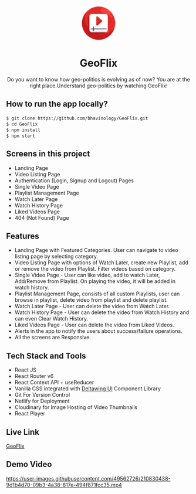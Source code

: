 <div align="center">
  <img src="/public/logo.png" height="100" width="100" alt="logo"/>
  <h1>GeoFlix</h1>
    <p>Do you want to know how geo-politics is evolving as of now? You are at the right place.Understand geo-politics by watching GeoFlix!</p>
 </div>

## How to run the app locally?
```
$ git clone https://github.com/bhavinology/GeoFlix.git
$ cd GeoFlix
$ npm install
$ npm start
```

## Screens in this project
- Landing Page
- Video Listing Page
- Authentication (Login, Signup and Logout) Pages
- Single Video Page
- Playlist Management Page
- Watch Later Page
- Watch History Page
- Liked Videos Page
- 404 (Not Found) Page

## Features
- Landing Page with Featured Categories. User can navigate to video listing page by selecting category.
- Video Listing Page with options of Watch Later, create new Playlist, add or remove the video from Playlist. Filter videos based on category.
- Single Video Page - User can like video, add to watch Later, Add/Remove from Playlist. On playing the video, it will be added in watch history.
- Playlist Management Page, consists of all custom Playlists, user can browse in playlist, delete video from playlist and delete playlist.
- Watch Later Page - User can delete the video from Watch Later.
- Watch History Page - User can delete the video from Watch History and can even Clear Watch History.
- Liked Videos Page - User can delete the video from Liked Videos.
- Alerts in the app to notify the users about success/failure operations.
- All the screens are Responsive.

## Tech Stack and Tools
- React JS
- React Router v6
- React Context API + useReducer
- Vanilla CSS integrated with [Deltawing UI](https://deltawingui.netlify.app/) Component Library
- Git For Version Control
- Netlify for Deployment
- Cloudinary for Image Hosting of Video Thumbnails
- React Player

## Live Link
[GeoFlix](https://geoflix.netlify.app/)

## Demo Video




https://user-images.githubusercontent.com/49562726/210830438-9d1b4d70-09b3-4a38-817e-494f871fcc35.mp4








